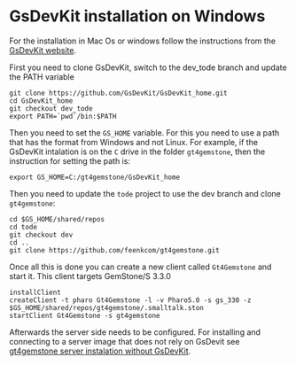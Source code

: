# GsDevKit installation on Windows

For the installation in Mac Os or windows follow the instructions from the [GsDevKit website](https://github.com/GsDevKit/GsDevKit_home/blob/master/docs/installation/README.md#installation-overview).

First you need to clone GsDevKit, switch to the dev_tode branch and update the PATH variable

    git clone https://github.com/GsDevKit/GsDevKit_home.git
    cd GsDevKit_home
    git checkout dev_tode
    export PATH=`pwd`/bin:$PATH 

Then you need to set the `GS_HOME` variable. For this you need to use a path that has the format from Windows and not Linux. For example, if the GsDevKit intalation is on the `C` drive in the  folder `gt4gemstone`, then the instruction for setting the path is:  

    export GS_HOME=C:/gt4gemstone/GsDevKit_home
    
Then you need to update the `tode` project to use the dev branch and clone `gt4gemstone`:

    cd $GS_HOME/shared/repos
    cd tode
    git checkout dev
    cd ..
    git clone https://github.com/feenkcom/gt4gemstone.git
    
Once all this is done you can create a new client called `Gt4Gemstone` and start it. This client targets GemStone/S 3.3.0

    installClient
    createClient -t pharo Gt4Gemstone -l -v Pharo5.0 -s gs_330 -z $GS_HOME/shared/repos/gt4gemstone/.smalltalk.ston
    startClient Gt4Gemstone -s gt4gemstone

Afterwards the server side needs to be configured. For installing and connecting to a server image that does not rely on GsDevit see [gt4gemstone server instalation without GsDevKit](/doc/bareGemStoneInstallation.md).
